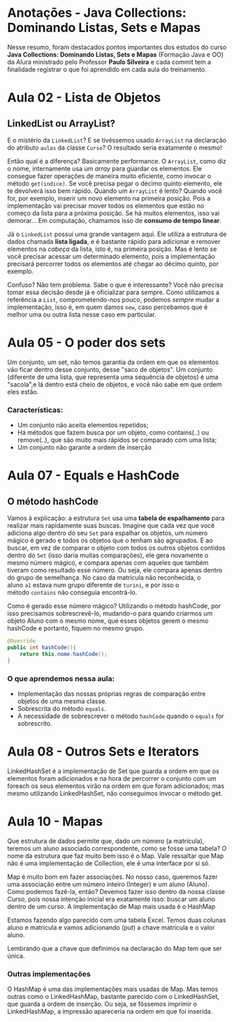 # Anotações - Java Collections: Dominando Listas, Sets e Mapas

Nesse resumo, foram destacados pontos importantes dos estudos do curso **Java Collections: Dominando Listas, Sets e Mapas** (Formação Java e OO) da Alura ministrado pelo Professor **Paulo Silveira** e cada commit tem a finalidade registrar o que foi aprendido em cada aula do treinamento.

# Aula 02 - Lista de Objetos

## **LinkedList ou ArrayList?**

E o mistério da `LinkedList`? E se tivéssemos usado `ArrayList` na declaração do atributo `aulas` da classe `Curso`? O resultado seria exatamente o mesmo!

Então qual é a diferença? Basicamente performance. O `ArrayList`, como diz o nome, internamente usa um *array* para guardar os elementos. Ele consegue fazer operações de maneira muito eficiente, como invocar o método `get(indice)`. Se você precisa pegar o décimo quinto elemento, ele te devolverá isso bem rápido. Quando um `ArrayList` é lento? Quando você for, por exemplo, inserir um novo elemento na primeira posição. Pois a implementação vai precisar mover todos os elementos que estão no começo da lista para a próxima posição. Se há muitos elementos, isso vai demorar... Em computação, chamamos isso de **consumo de tempo linear**.

Já o `LinkedList` possui uma grande vantagem aqui. Ele utiliza a estrutura de dados chamada **lista ligada**, e é bastante rápido para adicionar e remover elementos na *cabeça* da lista, isto é, na primeira posição. Mas é lento se você precisar acessar um determinado elemento, pois a implementação precisará percorrer todos os elementos até chegar ao décimo quinto, por exemplo.

Confuso? Não tem problema. Sabe o que é interessante? Você não precisa tomar essa decisão desde já e oficializar para sempre. Como utilizamos a referência a `List`, comprometendo-nos pouco, podemos *sempre* mudar a implementação, isso é, em quem damos `new`, caso percebamos que é melhor uma ou outra lista nesse caso em particular.

# Aula 05 - O poder dos sets

Um conjunto, um set, não temos garantia da ordem em que os elementos vão ficar dentro desse conjunto, desse "saco de objetos". Um conjunto (diferente de uma lista, que representa uma sequência de objetos) é uma "sacola",e lá dentro está cheio de objetos, e você não sabe em que ordem eles estão.

### Características:

- Um conjunto não aceita elementos repetidos;
- Há métodos que fazem busca por um objeto, como contains(..) ou remove(..), que são muito mais rápidos se comparado com uma lista;
- Um conjunto não garante a ordem de inserção

# Aula 07 - Equals e HashCode

## **O método hashCode**

Vamos à explicação: a estrutura `Set` usa uma **tabela de espalhamento** para realizar mais rapidamente suas buscas. Imagine que cada vez que você adiciona algo dentro do seu `Set` para espalhar os objetos, um número mágico é gerado e todos os objetos que o tenham são agrupados. E ao buscar, em vez de comparar o objeto com todos os outros objetos contidos dentro do `Set` (isso daria muitas comparações), ele gera novamente o mesmo número mágico, e compara apenas com aqueles que também tiveram como resultado esse número. Ou seja, ele compara apenas dentro do grupo de semelhança. No caso da matricula não reconhecida, o aluno `a1` estava num grupo diferente de `turini`, e por isso o método `contains` não conseguia encontrá-lo.

Como é gerado esse número mágico? Utilizando o método hashCode, por isso precisamos sobrescrevê-lo, mudando-o para quando criarmos um objeto Aluno com o mesmo nome, que esses objetos gerem o mesmo hashCode e portanto, fiquem no mesmo grupo.

```java
@Override
public int hashCode(){
    return this.nome.hashCode();
}
```

### O que aprendemos nessa aula:

- Implementação das nossas próprias regras de comparação entre objetos de uma mesma classe.
- Sobrescrita do método `equals`.
- A necessidade de sobrescrever o método `hashCode` quando o `equals` for sobrescrito.

# Aula 08 - Outros Sets e Iterators

LinkedHashSet é a implementação de Set que guarda a ordem em que os elementos foram adicionados e na hora de percorrer o conjunto com um foreach os seus elementos virão na ordem em que foram adicionados; mas mesmo utilizando LinkedHashSet, não conseguimos invocar o método get.

# Aula 10 - Mapas

Que estrutura de dados permite que, dado um número (a matrícula), teremos um aluno associado correspondente, como se fosse uma tabela? O nome da estrutura que faz muito bem isso é o Map. Vale ressaltar que Map não é uma implementação de Collection, ele é uma interface por si só.

Map é muito bom em fazer associações. No nosso caso, queremos fazer uma associação entre um número inteiro (Integer) e um aluno (Aluno). Como podemos fazê-la, então? Devemos fazer isso dentro da nossa classe Curso, pois nossa intenção inicial era exatamente isso: buscar um aluno dentro de um curso. A implementação de Map mais usada é o HashMap

Estamos fazendo algo parecido com uma tabela Excel. Temos duas colunas aluno e matricula e vamos adicionando (put) a chave matricula e o valor aluno.

Lembrando que a chave que definimos na declaração do Map tem que ser única.

### Outras implementações

O HashMap é uma das implementações mais usadas de Map. Mas temos outras como o LinkedHashMap, bastante parecido com o LinkedHashSet, que guarda a ordem de inserção. Ou seja, se fôssemos imprimir o LinkedHashMap, a impressão apareceria na ordem em que foi inserida.